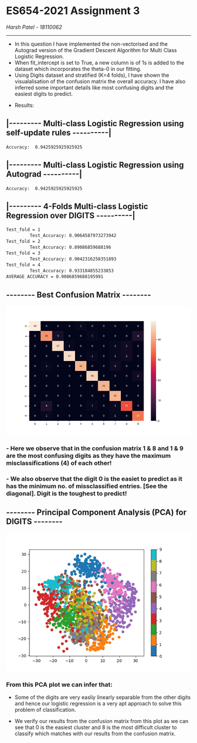 # ES654-2021 Assignment 3

*Harsh Patel* - *18110062*

------

- In this question I have implemented the non-vectorised and the Autograd version of the Gradient Descent Algorithm for Multi Class Logistic Regression.
- When fit_intercept is set to True, a new column is of 1s is added to the dataset which incorporates the theta-0 in our fitting.
- Using Digits dataset and stratified (K=4 folds), I have shown the visualalisation of the confusion matrix the overall accuracy. I have also inferred some important details like most confusing digits and the easiest digits to predict.

+ Results: 

## |--------- Multi-class Logistic Regression using self-update rules ----------|
``` 
Accuracy:  0.9425925925925925 
```

## |--------- Multi-class Logistic Regression using Autograd ----------|
```
Accuracy:  0.9425925925925925
```

## |--------- 4-Folds Multi-class Logistic Regression over DIGITS ----------|
```
Test_fold = 1
         Test_Accuracy: 0.9064587973273942
Test_fold = 2
         Test_Accuracy: 0.89086859688196
Test_fold = 3
         Test_Accuracy: 0.9042316258351893
Test_fold = 4
         Test_Accuracy: 0.933184855233853
AVERAGE ACCURACY = 0.9086859688195991
```
## -------- Best Confusion Matrix --------

<p align = center>
<img src = " ./q3_confusion_matrix.jpg" >
</p>

### - Here we observe that in the confusion matrix **1 & 8** and **1 & 9** are the most confusing digits as they have the maximum misclassifications (4) of each other!

### - We also observe that the digit 0 is the easiet to predict as it has the minimum no. of missclassified entries. [See the diagonal]. Digit is the toughest to predict!

## -------- Principal Component Analysis (PCA) for DIGITS --------

<p align = center>
<img src = " ./PCA_DIGITS.jpg" >
</p>

### From this PCA plot we can infer that:
- Some of the digits are very easliy linearly separable from the other digits and hence our logistic regression is a very apt approach to solve this problem of classification.

- We verify our results from the confusion matrix from this plot as we can see that 0 is the easiest cluster and 8 is the most difficult cluster to classify which matches with our results from the confusion matrix.